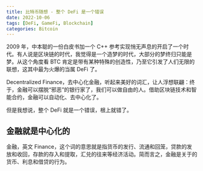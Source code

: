 ```yaml
---
title: 比特币随想 - 整个 DeFi 是一个错误
date: 2022-10-06
tags: [DeFi, GameFi, Blockchain]
categories: Bitcoin
---
```


2009 年，中本聪的一份白皮书加一个 C++ 参考实现悄无声息的开启了一个时代。有人说是区块链的时代，我觉得是一个造梦的时代，大部分的梦终归只能是梦。从这个角度看 BTC 肯定是带有某种特殊的创造性，乃至它引发了人们无限的联想，这其中最为火爆的当属 DeFi 了。

Decentralized Finance，去中心化金融，听起来美好的词汇，让人浮想联翩：终于，金融可以摆脱“邪恶”的银行家了，我们可以做自由的人。借助区块链技术和智能合约，金融可以自动化、去中心化了。

但是我想说，整个 DeFi 就是一个错误，根上就错了。

## 金融就是中心化的

金融，英文 Finance，这个词的意思就是指货币的发行、流通和回笼，贷款的发放和收回，存款的存入和提取，汇兑的往来等经济活动。简而言之，金融是关于的货币、利息和借贷的行为。

